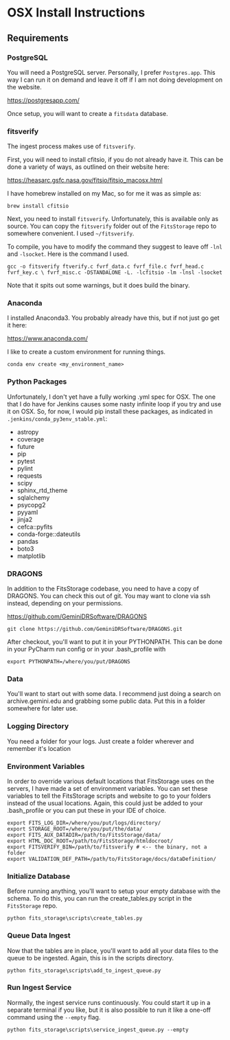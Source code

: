 # OSX Install Instructions

## Requirements

### PostgreSQL

You will need a PostgreSQL server.  Personally, I prefer `Postgres.app`.  This way I can run it on demand and leave it 
off if I am not doing development on the website.

https://postgresapp.com/

Once setup, you will want to create a `fitsdata` database.

### fitsverify

The ingest process makes use of `fitsverify`.

First, you will need to install cfitsio, if you do not already have it.  This can be done a variety of ways, as outlined
on their website here:

https://heasarc.gsfc.nasa.gov/fitsio/fitsio_macosx.html

I have homebrew installed on my Mac, so for me it was as simple as:

`brew install cfitsio`

Next, you need to install `fitsverify`.  Unfortunately, this is available only as source.  You can copy the `fitsverify`
folder out of the `FitsStorage` repo to somewhere convenient.  I used `~/fitsverify`.

To compile, you have to modify the command they suggest to leave off `-lnl` and `-lsocket`.  Here is the command I used.

`gcc -o fitsverify ftverify.c fvrf_data.c fvrf_file.c fvrf_head.c fvrf_key.c \
    fvrf_misc.c -DSTANDALONE -L. -lcfitsio -lm -lnsl -lsocket`

Note that it spits out some warnings, but it does build the binary.

### Anaconda

I installed Anaconda3.  You probably already have this, but if not just go get it here:

https://www.anaconda.com/

I like to create a custom environment for running things.

`conda env create <my_environment_name>`

### Python Packages

Unfortunately, I don't yet have a fully working .yml spec for OSX.  The one that I do have for Jenkins causes
some nasty infinite loop if you try and use it on OSX.  So, for now, I would pip install these packages, as
indicated in `.jenkins/conda_py3env_stable.yml`:

  - astropy
  - coverage
  - future
  - pip
  - pytest
  - pylint
  - requests
  - scipy
  - sphinx_rtd_theme
  - sqlalchemy
  - psycopg2
  - pyyaml
  - jinja2
  - cefca::pyfits
  - conda-forge::dateutils
  - pandas
  - boto3
  - matplotlib

### DRAGONS

In addition to the FitsStorage codebase, you need to have a copy of DRAGONS.  You can check this out of git.
You may want to clone via ssh instead, depending on your permissions.

https://github.com/GeminiDRSoftware/DRAGONS

`git clone https://github.com/GeminiDRSoftware/DRAGONS.git`

After checkout, you'll want to put it in your PYTHONPATH.  This can be done in your PyCharm run config
or in your .bash_profile with

`export PYTHONPATH=/where/you/put/DRAGONS`

### Data

You'll want to start out with some data.  I recommend just doing a search on archive.gemini.edu and grabbing
some public data.  Put this in a folder somewhere for later use.

### Logging Directory

You need a folder for your logs.  Just create a folder wherever and remember it's location

### Environment Variables

In order to override various default locations that FitsStorage uses on the servers, I have made a set of
environment variables.  You can set these variables to tell the FitsStorage scripts and website to go to
your folders instead of the usual locations.  Again, this could just be added to your .bash_profile or
you can put these in your IDE of choice.

```
export FITS_LOG_DIR=/where/you/put/logs/directory/
export STORAGE_ROOT=/where/you/put/the/data/
export FITS_AUX_DATADIR=/path/to/FitsStorage/data/
export HTML_DOC_ROOT=/path/to/FitsStorage/htmldocroot/
export FITSVERIFY_BIN=/path/to/fitsverify # <-- the binary, not a folder
export VALIDATION_DEF_PATH=/path/to/FitsStorage/docs/dataDefinition/
```

### Initialize Database

Before running anything, you'll want to setup your empty database with the schema.  To do this, you can
run the create_tables.py script in the `FitsStorage` repo.

`python fits_storage\scripts\create_tables.py`

### Queue Data Ingest

Now that the tables are in place, you'll want to add all your data files to the queue to be ingested.
Again, this is in the scripts directory.

`python fits_storage\scripts\add_to_ingest_queue.py`

### Run Ingest Service

Normally, the ingest service runs continuously.  You could start it up in a separate terminal if you
like, but it is also possible to run it like a one-off command using the `--empty` flag.

`python fits_storage\scripts\service_ingest_queue.py --empty`




